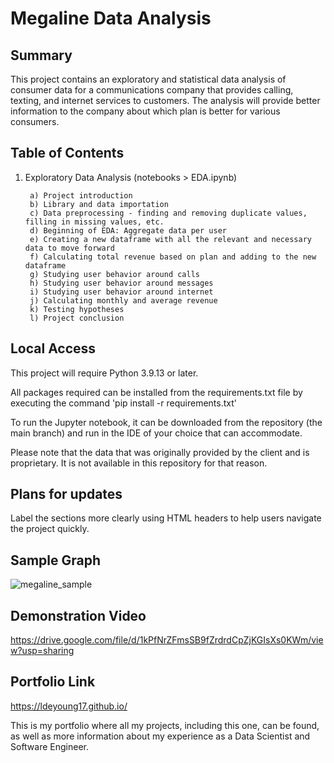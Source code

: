 # Megaline Data Analysis

<h2>Summary</h2>

This project contains an exploratory and statistical data analysis of consumer data for a communications company that provides calling, texting, and internet services to customers. The analysis will provide better information to the company about which plan is better for various consumers.

<h2>Table of Contents</h2>

1. Exploratory Data Analysis (notebooks > EDA.ipynb)
      
        a) Project introduction
        b) Library and data importation
        c) Data preprocessing - finding and removing duplicate values, filling in missing values, etc.
        d) Beginning of EDA: Aggregate data per user
        e) Creating a new dataframe with all the relevant and necessary data to move forward
        f) Calculating total revenue based on plan and adding to the new dataframe
        g) Studying user behavior around calls
        h) Studying user behavior around messages
        i) Studying user behavior around internet
        j) Calculating monthly and average revenue
        k) Testing hypotheses
        l) Project conclusion


<h2>Local Access</h2>

This project will require Python 3.9.13 or later.

All packages required can be installed from the requirements.txt file by executing the command 'pip install -r requirements.txt'

To run the Jupyter notebook, it can be downloaded from the repository (the main branch) and run in the IDE of your choice that can accommodate.

Please note that the data that was originally provided by the client and is proprietary. It is not available in this repository for that reason.

<h2>Plans for updates</h2>

Label the sections more clearly using HTML headers to help users navigate the project quickly.

<h2>Sample Graph</h2>

![megaline_sample](https://github.com/LDeYoung17/megaline-practicum/assets/70500225/eeda0358-f93e-4a5c-a8e0-e9d80c929e80)

<h2>Demonstration Video</h2>

https://drive.google.com/file/d/1kPfNrZFmsSB9fZrdrdCpZjKGIsXs0KWm/view?usp=sharing

<h2>Portfolio Link</h2>

https://ldeyoung17.github.io/

This is my portfolio where all my projects, including this one, can be found, as well as more information about my experience as a Data Scientist and Software Engineer.

